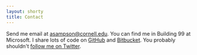 ```yaml
---
layout: shorty
title: Contact
---
```

Send me email at [asampson@cornell.edu][email]. You can find me in Building 99 at Microsoft. I share lots of code on [GitHub][gh] and [Bitbucket][bb]. You probably shouldn't [follow me on Twitter][twitter].

[bb]: https://bitbucket.org/adrian
[gh]: https://github.com/sampsyo
[twitter]: http://twitter.com/samps
[email]: mailto:asampson@cornell.edu
